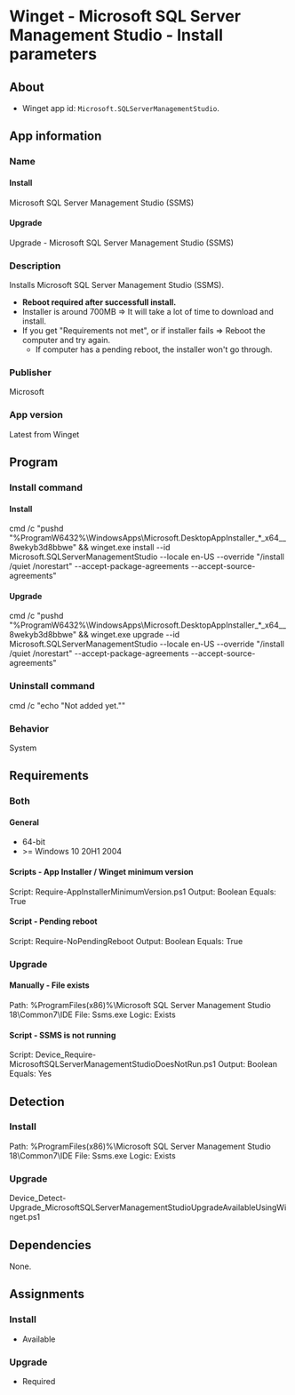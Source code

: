 # Winget - Microsoft SQL Server Management Studio - Install parameters
## About
* Winget app id: ```Microsoft.SQLServerManagementStudio```.


## App information
### Name
#### Install
Microsoft SQL Server Management Studio (SSMS)
#### Upgrade
Upgrade - Microsoft SQL Server Management Studio (SSMS)

### Description
Installs Microsoft SQL Server Management Studio (SSMS).

* **Reboot required after successfull install.**
* Installer is around 700MB => It will take a lot of time to download and install.
* If you get "Requirements not met", or if installer fails => Reboot the computer and try again.
  * If computer has a pending reboot, the installer won't go through.


### Publisher
Microsoft

### App version
Latest from Winget


## Program
### Install command
#### Install
cmd /c "pushd "%ProgramW6432%\WindowsApps\Microsoft.DesktopAppInstaller_*_x64__8wekyb3d8bbwe" && winget.exe install --id Microsoft.SQLServerManagementStudio --locale en-US --override "/install /quiet /norestart" --accept-package-agreements --accept-source-agreements"
#### Upgrade
cmd /c "pushd "%ProgramW6432%\WindowsApps\Microsoft.DesktopAppInstaller_*_x64__8wekyb3d8bbwe" && winget.exe upgrade --id Microsoft.SQLServerManagementStudio --locale en-US --override "/install /quiet /norestart" --accept-package-agreements --accept-source-agreements"

### Uninstall command
cmd /c "echo "Not added yet.""

### Behavior
System


## Requirements
### Both
#### General
* 64-bit
* \>= Windows 10 20H1 2004
#### Scripts - App Installer / Winget minimum version
Script: Require-AppInstallerMinimumVersion.ps1
Output: Boolean
Equals: True
#### Script - Pending reboot
Script: Require-NoPendingReboot
Output: Boolean
Equals: True

### Upgrade
#### Manually - File exists
Path:  %ProgramFiles(x86)%\Microsoft SQL Server Management Studio 18\Common7\IDE
File:  Ssms.exe
Logic: Exists
#### Script - SSMS is not running
Script: Device_Require-MicrosoftSQLServerManagementStudioDoesNotRun.ps1
Output: Boolean
Equals: Yes


## Detection
### Install
Path:  %ProgramFiles(x86)%\Microsoft SQL Server Management Studio 18\Common7\IDE
File:  Ssms.exe
Logic: Exists

### Upgrade
Device_Detect-Upgrade_MicrosoftSQLServerManagementStudioUpgradeAvailableUsingWinget.ps1


## Dependencies
None.


## Assignments
### Install
* Available

### Upgrade
* Required
